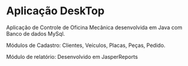 <h1>Aplicação DeskTop</h1>
Aplicação de Controle de Oficina Mecânica desenvolvida em Java com Banco de dados MySql.

Módulos de Cadastro: Clientes, Veículos, Placas, Peças, Pedido.

Módulo de relatório: Desenvolvido em JasperReports
